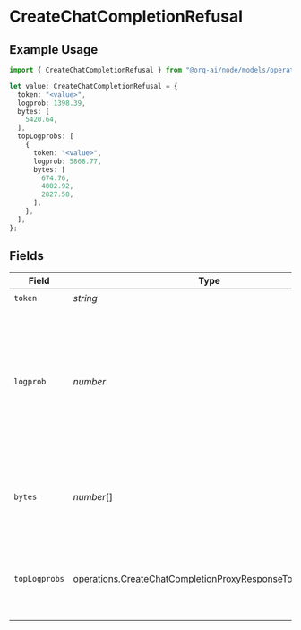 # CreateChatCompletionRefusal

## Example Usage

```typescript
import { CreateChatCompletionRefusal } from "@orq-ai/node/models/operations";

let value: CreateChatCompletionRefusal = {
  token: "<value>",
  logprob: 1398.39,
  bytes: [
    5420.64,
  ],
  topLogprobs: [
    {
      token: "<value>",
      logprob: 5868.77,
      bytes: [
        674.76,
        4002.92,
        2827.58,
      ],
    },
  ],
};
```

## Fields

| Field                                                                                                                                                              | Type                                                                                                                                                               | Required                                                                                                                                                           | Description                                                                                                                                                        |
| ------------------------------------------------------------------------------------------------------------------------------------------------------------------ | ------------------------------------------------------------------------------------------------------------------------------------------------------------------ | ------------------------------------------------------------------------------------------------------------------------------------------------------------------ | ------------------------------------------------------------------------------------------------------------------------------------------------------------------ |
| `token`                                                                                                                                                            | *string*                                                                                                                                                           | :heavy_check_mark:                                                                                                                                                 | The token.                                                                                                                                                         |
| `logprob`                                                                                                                                                          | *number*                                                                                                                                                           | :heavy_check_mark:                                                                                                                                                 | The log probability of this token, if it is within the top 20 most likely tokens. Otherwise, the value -9999.0 is used to signify that the token is very unlikely. |
| `bytes`                                                                                                                                                            | *number*[]                                                                                                                                                         | :heavy_check_mark:                                                                                                                                                 | A list of integers representing the UTF-8 bytes representation of the token.                                                                                       |
| `topLogprobs`                                                                                                                                                      | [operations.CreateChatCompletionProxyResponseTopLogprobs](../../models/operations/createchatcompletionproxyresponsetoplogprobs.md)[]                               | :heavy_check_mark:                                                                                                                                                 | List of the most likely tokens and their log probability, at this token position.                                                                                  |